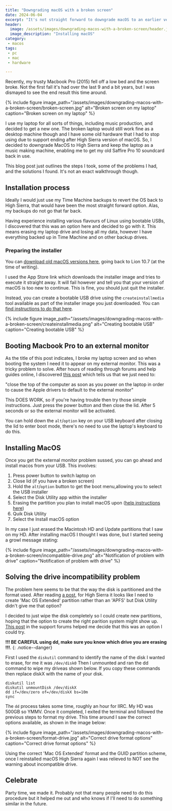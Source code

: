 ```yaml
---
title: "Downgrading macOS with a broken screen"
date: 2024-06-04
excerpt: "It's not straight forward to downgrade macOS to an earlier version, here's how I manage dto get the job done from Monterray to High Sierra with a broken screen"
header:
  image: /assets/images/downgrading-macos-with-a-broken-screen/header.jpg
  image_description: "Installing macOS"
category:
 - macos
tags:
 - pc
 - mac
 - hardware

---
```


Recently, my trusty Macbook Pro (2015) fell off a low bed and the screen broke. Not the first fall it's had over the last 9 and a bit years, but I was dismayed to see the end result this time around. 

{% include figure image_path="/assets/images/downgrading-macos-with-a-broken-screen/broken-screen.jpg" alt="Broken screen on my laptop" caption="Broken screen on my laptop" %}

I use my laptop for all sorts of things, including music production, and decided to get a new one. The broken laptop would still work fine as a desktop machine though and I have some old hardware that I had to stop using due to support ending after High Sierra version of macOS. So, I decided to downgrade MacOS to High Sierra and keep the laptop as a music making machine, enabling me to get my old Saffire Pro 10 soundcard back in use.

This blog post just outlines the steps I took, some of the problems I had, and the solutions I found. It's not an exact walkthrough though.


## Installation process

Ideally I would just use my Time Machine backups to revert the OS back to High Sierra, that would have been the most straight forward option. Alas, my backups do not go that far back. 

Having experience installing various flavours of Linux using bootable USBs, I discovered that this was an option here and decided to go with it. This means erasing my laptop drive and losing all my data, however I have everything backed up in Time Machine and on other backup drives. 


### Preparing the installer

You can [download old macOS versions here][1], going back to Lion 10.7 (at the time of writing). 

I used the App Store link which downloads the installer image and tries to execute it straight away. It will fail however and tell you that your version of macOS is too new to continue. This is fine, you should just quit the installer.

Instead, you can create a bootable USB drive using the `createinstallmedia` tool available as part of the installer image you just downloaded. You can [find instructions to do that here][2].

{% include figure image_path="/assets/images/downgrading-macos-with-a-broken-screen/createinstallmedia.png" alt="Creating bootable USB" caption="Creating bootable USB" %}


## Booting Macbook Pro to an external monitor

As the title of this post indicates, I broke my laptop screen and so when booting the system I need it to appear on my external monitor. This was a tricky problem to solve.
After hours of reading through forums and help guides online, I discovered [this post][3] which tells us that we just need to:

"close the top of the computer as soon as you power on the laptop in order to cause the Apple drivers to default to the external monitor"

This DOES WORK, so if you're having trouble then try those simple instructions. Just press the power button and then close the lid. After 5 seconds or so the external monitor will be activated.

You can hold down the `alt`/`option` key on your USB keyboard after closing the lid to enter boot mode, there's no need to use the laptop's keyboard to do this.

## Installing MacOS

Once you get the external monitor problem sussed, you can go ahead and install macos from your USB. This involves:

1. Press power button to switch laptop on
2. Close lid (if you have a broken screen)
3. Hold the `alt`/`option` button to get the boot menu,allowing you to select the USB installer 
4. Select the Disk Utility app within the installer
5. Erasing the partition you plan to install macOS upon ([help instructions here][4])
6. Quik Disk Utility
7. Select the Install macOS option

In my case I just erased the Macintosh HD and Update partitions that I saw on my HD. After installing macOS I thought I was done, but I started seeing a growl message stating: 

{% include figure image_path="/assets/images/downgrading-macos-with-a-broken-screen/incompatible-drive.png" alt="Notification of problem with drive" caption="Notification of problem with drive" %}



## Solving the drive incompatibility problem

The problem here seems to be that the way the disk is partitioned and the format used. After reading [a post][5], for High Sierra it looks like I need to create 'Mac OS Extended' partition rather than an 'APFS' but Disk Utility didn't give me that option?

I decided to just wipe the disk completely so I could create new partitions, hoping that the option to create the right parition system might show up. [This post][6] in the support forums helped me decide that this was an option I could try. 

**!!! BE CAREFUL using dd, make sure you know which drive you are erasing !!!**.
{: .notice--danger} 


First I used the `diskutil` command to identify the name of the disk I wanted to erase, for me it was `/dev/disk0`
Then I unmounted and ran the dd command to wipe my driveas shown below. If you copy these commands then replace diskX with the name of your disk.

```
diskutil list
diskutil unmountDisk /dev/diskX
dd if=/dev/zero of=/dev/diskX bs=10m
sync
```

The `dd` process takes some time, roughly an hour for IIRC. My HD was 500GB so YMMV. Once it completed, I exited the terminal and followed the previous steps to format my drive. This time around I saw the correct options available, as shown in the image below:

{% include figure image_path="/assets/images/downgrading-macos-with-a-broken-screen/format-drive.jpg" alt="Correct drive format options" caption="Correct drive format options" %}

Using the correct 'Mac OS Extended' format and the GUID partition scheme, once I reinstalled macOS High Sierra again I was relieved to NOT see the warning about incompatible drive.



## Celebrate

Party time, we made it. Probably not that many people need to do this procedure but it helped me out and who knows if I'll need to do something similar in the future. 


[1]: https://support.apple.com/en-us/102662
[2]: https://support.apple.com/en-us/101578
[3]: https://blogbarley.blogspot.com/2007/11/leopard-105-on-macbook-with-cracked.html
[4]: https://support.apple.com/en-us/102639#erasevolume
[5]: https://forums.developer.apple.com/forums/thread/652726
[6]: https://discussions.apple.com/thread/250325534?answerId=250611707022#250611707022
